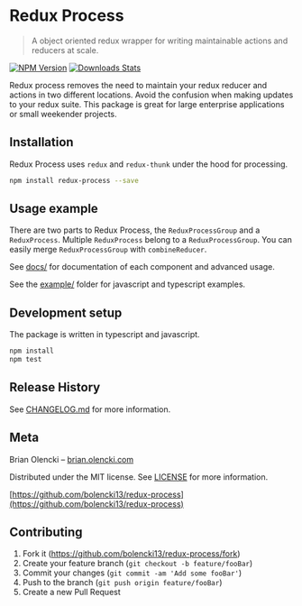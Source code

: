 # Redux Process
> A object oriented redux wrapper for writing maintainable actions and reducers at scale.

[![NPM Version][npm-image]][npm-url]
[![Downloads Stats][npm-downloads]][npm-url]

Redux process removes the need to maintain your redux reducer and actions in two different locations. Avoid the confusion when making updates to your redux suite. This package is great for large enterprise applications or small weekender projects.

## Installation

Redux Process uses `redux` and `redux-thunk` under the hood for processing.

```sh
npm install redux-process --save
```

## Usage example

There are two parts to Redux Process, the `ReduxProcessGroup` and a `ReduxProcess`. Multiple `ReduxProcess` belong to a `ReduxProcessGroup`. You can easily merge `ReduxProcessGroup` with `combineReducer`.

See [docs/](https://github.com/bolencki13/redux-process/tree/main/docs) for documentation of each component and advanced usage.

See the [example/](https://github.com/bolencki13/redux-process/tree/main/example) folder for javascript and typescript examples.

## Development setup

The package is written in typescript and javascript.

```sh
npm install
npm test
```

## Release History

See [CHANGELOG.md](https://github.com/bolencki13/redux-process/blob/main/CHANGELOG.md) for more information.

## Meta

Brian Olencki – [brian.olencki.com](https://brian.olencki.com)

Distributed under the MIT license. See [LICENSE](https://github.com/bolencki13/redux-process/blob/main/LICENSE) for more information.

[https://github.com/bolencki13/redux-process](https://github.com/bolencki13/redux-process)

## Contributing

1. Fork it (<https://github.com/bolencki13/redux-process/fork>)
2. Create your feature branch (`git checkout -b feature/fooBar`)
3. Commit your changes (`git commit -am 'Add some fooBar'`)
4. Push to the branch (`git push origin feature/fooBar`)
5. Create a new Pull Request

<!-- Markdown link & img dfn's -->
[npm-image]: https://img.shields.io/npm/v/ts-redux-process.svg?style=flat-square
[npm-url]: https://www.npmjs.com/package/ts-redux-process
[npm-downloads]: https://img.shields.io/npm/dm/ts-redux-process.svg?style=flat-square
